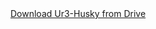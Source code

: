 <div align="left">
  <a href="https://github.com/NikosGkoutzas/Ur3-Husky/blob/main/DownloadFromDrive.txt">Download Ur3-Husky from Drive</a>
</div>

